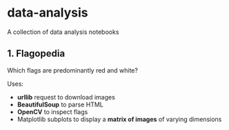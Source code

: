 # data-analysis
A collection of data analysis notebooks

## 1. Flagopedia

Which flags are predominantly red and white?

Uses:
- **urllib** request to download images
- **BeautifulSoup** to parse HTML
- **OpenCV** to inspect flags
- Matplotlib subplots to display a **matrix of images** of varying dimensions

